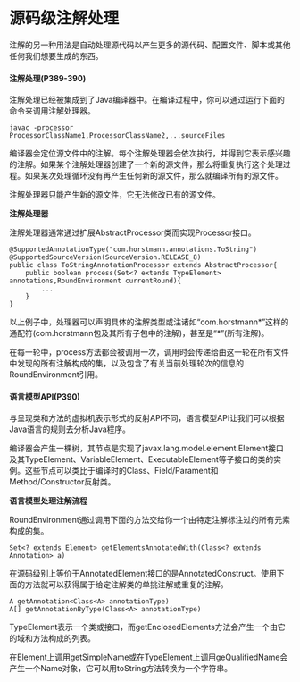 # 源码级注解处理

注解的另一种用法是自动处理源代码以产生更多的源代码、配置文件、脚本或其他任何我们想要生成的东西。

#### 注解处理\(P389-390\)

注解处理已经被集成到了Java编译器中。在编译过程中，你可以通过运行下面的命令来调用注解处理器。

```text
javac -processor ProcessorClassName1,ProcessorClassName2,...sourceFiles
```

编译器会定位源文件中的注解。每个注解处理器会依次执行，并得到它表示感兴趣的注解。如果某个注解处理器创建了一个新的源文件，那么将重复执行这个处理过程。如果某次处理循环没有再产生任何新的源文件，那么就编译所有的源文件。

注解处理器只能产生新的源文件，它无法修改已有的源文件。

**注解处理器**

注解处理器通常通过扩展AbstractProcessor类而实现Processor接口。

```text
@SupportedAnnotationType("com.horstmann.annotations.ToString")
@SupportedSourceVersion(SourceVersion.RELEASE_8)
public class ToStringAnnotationProcessor extends AbstractProcessor{
    public boolean process(Set<? extends TypeElement> annotations,RoundEnvironment currentRound){
        ...
    }
}
```

以上例子中，处理器可以声明具体的注解类型或注诸如“com.horstmann\*”这样的通配符\(com.horstmann包及其所有子包中的注解\)，甚至是“\*”\(所有注解\)。

在每一轮中，process方法都会被调用一次，调用时会传递给由这一轮在所有文件中发现的所有注解构成的集，以及包含了有关当前处理轮次的信息的RoundEnvironment引用。

#### 语言模型API\(P390\)

与呈现类和方法的虚拟机表示形式的反射API不同，语言模型API让我们可以根据Java语言的规则去分析Java程序。

编译器会产生一棵树，其节点是实现了javax.lang.model.element.Element接口及其TypeElement、VariableElement、ExecutableElement等子接口的类的实例。这些节点可以类比于编译时的Class、Field/Parament和Method/Constructor反射类。

**语言模型处理注解流程**

RoundEnvironment通过调用下面的方法交给你一个由特定注解标注过的所有元素构成的集。

```text
Set<? extends Element> getElementsAnnotatedWith(Class<? extends Annotation> a)
```

在源码级别上等价于AnnotatedElement接口的是AnnotatedConstruct。使用下面的方法就可以获得属于给定注解类的单挑注解或重复的注解。

```text
A getAnnotation<Class<A> annotationType)
A[] getAnnotationByType(Class<A> annotationType)
```

TypeElement表示一个类或接口，而getEnclosedElements方法会产生一个由它的域和方法构成的列表。

在Element上调用getSimpleName或在TypeElement上调用geQualifiedName会产生一个Name对象，它可以用toString方法转换为一个字符串。

